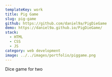 ```yaml
---
templateKey: work
title: Pig Game
slug: pig-game
github: https://github.com/daniel9a/PigDieGame
demo: https://daniel9a.github.io/PigDieGame/
stack:
  - HTML
  - CSS
  - JS
category: web development
image: ../../images/portfolio/piggame.png
---
```


Dice game for two
